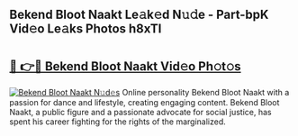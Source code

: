 ## Bekend Bloot Naakt Le𝚊k𝚎d N𝚞𝚍e - Part-bpK Vid𝚎o Le𝚊ks Photos h8xTI

# <h2><a href="http://fb27099.evod.top/?m=Bekend+Bloot+Naakt">🔗 👉🔴 Bekend Bloot Naakt Vid𝚎o Ph𝚘t𝚘s</a></h2>

[![Bekend Bloot Naakt N𝚞d𝚎s](https://i.imgur.com/8V9OHl7.gif)](http://fb27099.evod.top/?m=Bekend+Bloot+Naakt)
Online personality Bekend Bloot Naakt with a passion for dance and lifestyle, creating engaging content. Bekend Bloot Naakt, a public figure and a passionate advocate for social justice, has spent his career fighting for the rights of the marginalized. 
